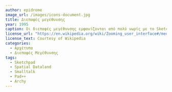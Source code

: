 ```yaml
---
author: epidrome
image_url: /images/icons-document.jpg
title: Διεπαφές μεγέθυνσης 
year: 1995 
caption: Οι διεπαφές μεγέθυνσης εμφανίζονται από πολύ νωρίς με το Sketchpad και συνεχίζονται με την Smalltalk και το Spatial Dataland, τα οποία χρησιμοποιούν αυτήν την τεχνική για μια πτυχή του αντίστοιχου συστήματος. Η τεχνική της μεγέθυνσης ωριμάζει με το Pad++ για τις εφαρμογές των επιτραπέζιων συστημάτων.
license_url: "https://en.wikipedia.org/wiki/Zooming_user_interface#/media/File:ZUI_example.png"
license_text: Courtesy of Wikipedia 
categories:
  - Αρχέτυπα
  - Διεπαφές Μεγέθυνσης 
tags:
  - Sketchpad 
  - Spatial Dataland
  - Smalltalk
  - Pad++
  - Archy
---
```

